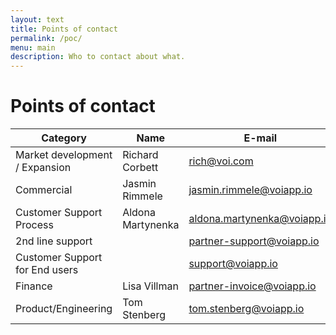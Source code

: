 ```yaml
---
layout: text
title: Points of contact
permalink: /poc/
menu: main
description: Who to contact about what.
---
```


# Points of contact

| Category                       | Name              | E-mail                                                            |
| ------------------------------ | ----------------- | ----------------------------------------------------------------- |
| Market development / Expansion | Richard Corbett   | [rich@voi.com](mailto:rich@voi.com)                               |
| Commercial                     | Jasmin Rimmele    | [jasmin.rimmele@voiapp.io](mailto:jasmin.rimmele@voiapp.io)       |
| Customer Support Process       | Aldona Martynenka | [aldona.martynenka@voiapp.io](mailto:aldona.martynenka@voiapp.io) |
| 2nd line support               |                   | [partner-support@voiapp.io](mailto:partner-support@voiapp.io)     |
| Customer Support for End users |                   | [support@voiapp.io](mailto:support@voiapp.io)                     |
| Finance                        | Lisa Villman      | [partner-invoice@voiapp.io](mailto:partner-invoice@voiapp.io)     |
| Product/Engineering            | Tom Stenberg      | [tom.stenberg@voiapp.io](mailto:tom.stenberg@voiapp.io)           |
